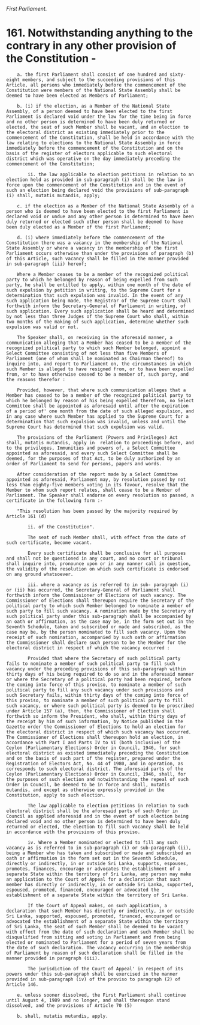 *First Parliament.*

# 161. Notwithstanding anything to the contrary in any other provision of the Constitution -

        a. the first Parliament shall consist of one hundred and sixty-eight members, and subject to the succeeding provisions of this Article, all persons who immediately before the commencement of the Constitution were members of the National State Assembly shall be deemed to have been elected as Members of Parliament;

        b. (i) if the election, as a Member of the National State Assembly, of a person deemed to have been elected to the first Parliament is declared void under the law for the time being in force and no other person is determined to have been duly returned or elected, the seat of such Member shall be vacant, and an election to the electoral district as existing immediately prior to the commencement of the Constitution, shall be held in accordance with the law relating to elections to the National State Assembly in force immediately before the commencement of the Constitution and on the basis of the register of electors applicable to such electoral district which was operative on the day immediately preceding the commencement of the Constitution;

            ii. the law applicable to election petitions in relation to an election held as provided in sub-paragraph (i) shall be the law in force upon the commencement of the Constitution and in the event of such an election being declared void the provisions of sub-paragraph (i) shall, mutatis mutandis, apply;

        c. if the election as a Member of the National State Assembly of a person who is deemed to have been elected to the first Parliament is declared void or undue and any other person is determined to have been duly returned or elected such other person shall be deemed to have been duly elected as a Member of the first Parliament;

        d. (i) where immediately before the commencement of the Constitution there was a vacancy in the membership of the National State Assembly or where a vacancy in the membership of the first Parliament occurs otherwise than under the provisions of paragraph (b) of this Article, such vacancy shall be filled in the manner provided in sub-paragraph (iii) hereof;

        Where a Member ceases to be a member of the recognized political party to which he belonged by reason of being expelled from such party, he shall be entitled to apply, within one month of the date of such expulsion by petition in writing, to the Supreme Court for a determination that such expulsion was invalid. In the event of any such application being made, the Registrar of the Supreme Court shall forthwith inform the Secretary-General of Parliament in writing, of such application. Every such application shall be heard and determined by not less than three Judges of the Supreme Court who shall, within two months of the making of such application, determine whether such expulsion was valid or not.

        The Speaker shall, on receiving in the aforesaid manner, a communication alleging that a Member has ceased to be a member of the recognized political party to which such Member belonged, appoint a Select Committee consisting of not less than five Members of Parliament (one of whom shall be nominated as Chairman thereof) to inquire into, and report to Parliament on, the circumstances in which such Member is alleged to have resigned from, or to have been expelled from, or to have otherwise ceased to be a member of, such party, and the reasons therefor :

        Provided, however, that where such communication alleges that a Member has ceased to be a member of the recognized political party to which he belonged by reason of his being expelled therefrom, no Select Committee shall be appointed as aforesaid until after the expiration of a period of' one month from the date of such alleged expulsion, and in any case where such Member has applied to the Supreme Court for a determination that such expulsion was invalid, unless and until the Supreme Court has determined that such expulsion was valid.

        The provisions of the Parliament (Powers and Privileges) Act shall, mutatis mutandis, apply in  relation to proceedings before, and to the privileges, Immunities and powers of, a Select Committee appointed as aforesaid, and every such Select Committee shall be deemed, for the purposes of that Act, to be duly authorized by an order of Parliament to send for persons, papers and words.

        After consideration of the report made by a Select Committee appointed as aforesaid, Parliament may, by resolution passed by not less than eighty-five members voting in its favour, resolve that the Member to whom such report relates, shall cease to be a Member of Parliament. The Speaker shall endorse on every resolution so passed, a certificate in the following form :-

        "This resolution has been passed by the majority required by Article 161 (d)

            ii. of the Constitution".

            The seat of such Member shall, with effect from the date of such certificate, become vacant.

            Every such certificate shall be conclusive for all purposes and shall not be questioned in any court, and no court or tribunal shall inquire into, pronounce upon or in any manner call in question, the validity of the resolution on which such certificate is endorsed on any ground whatsoever.

            iii. where a vacancy as is referred to in sub- paragraph (i) or (ii) has occurred, the Secretary-General of Parliament shall forthwith inform the Commissioner of Elections of such vacancy. The Commissioner of Elections shall thereupon require the Secretary of the political party to which such Member belonged to nominate a member of such party to fill such vacancy. A nomination made by the Secretary of such political party under this sub-paragraph shall be accompanied by an oath or affirmation, as the case may be, in the form set out in the Seventh Schedule, taken and subscribed or made and subscribed, as the case may be, by the person nominated to fill such vacancy. Upon the receipt of such nomination, accompanied by such oath or affirmation the Commissioner shall declare such person to be the Member for the electoral district in respect of which the vacancy occurred :

            Provided that where the Secretary of such political party fails to nominate a member of such political party to fill such vacancy under the preceding provisions of this sub-paragraph within thirty days of his being required to do so and in the aforesaid manner or where the Secretary of a political party had been required, before the coming into force of this proviso, to nominate a member of such political party to fill any such vacancy under such provisions and such Secretary fails, within thirty days of the coming into force of this proviso, to nominate a member of such political party to fill such vacancy, or where such political party is deemed to be proscribed under Article 157 (a), then, the Commissioner of Election shall forthwith so inform the President, who shall, within thirty days of the receipt by him of such information, by Notice published in the Gazette order the Commissioner of Elections to hold an election for the electoral district in respect of which such vacancy has occurred. The Commissioner of Elections shall thereupon hold an election, in accordance with Part I and Parts IV to VI (both inclusive) of the Ceylon (Parliamentary Elections) Order in Council, 1946, for such electoral district as existed immediately preceding the Constitution and on the basis of such part of the register, prepared under the Registration of Electors Act, No. 44 of 1980, and in operation, as corresponds to such electoral district. The aforesaid parts of the Ceylon (Parliamentary Elections) Order in Council, 1946, shall, for the purposes of such election and notwithstanding the repeal of such Order in Council, be deemed to be in force and shall, mutatis mutandis, and except as otherwise expressly provided in the Constitution, apply to such election.

            The law applicable to election petitions in relation to such electoral district shall be the aforesaid parts of such Order in Council as applied aforesaid and in the event of such election being declared void and no other person is determined to have been duly returned or elected, the election to fill such vacancy shall be held in accordance with the provisions of this proviso.

            iv. Where a Member nominated or elected to fill any such vacancy as is referred to in sub-paragraph (i) or sub-paragraph (ii), being a Member who has taken and subscribed or made and subscribed an oath or affirmation in the form set out in the Seventh Schedule, directly or indirectly, in or outside Sri Lanka, supports, espouses, promotes, finances, encourage or advocates the establishment of a separate State within the territory of Sri Lanka, any person may make an application to the Court of Appeal for a declaration that such member has directly or indirectly, in or outside Sri Lanka, supported, espoused, promoted, financed, encouraged or advocated the establishment of a separate State within the territory of Sri Lanka.

            If the Court of Appeal makes, on such application, a declaration that such Member has directly or indirectly, in or outside Sri Lanka, supported, espoused, promoted, financed, encouraged or advocated the establishment of a separate State within the territory of Sri Lanka, the seat of such Member shall be deemed to be vacant with effect from the date of such declaration and such Member shall be disqualified from sitting and voting in Parliament and from being elected or nominated to Parliament for a period of seven years from the date of such declaration. The vacancy occurring in the membership of Parliament by reason of such declaration shall be filled in the manner provided in paragraph (iii).

            The jurisdiction of the Court of Appeal' in respect of its powers under this sub-paragraph shall be exercised in the manner provided in sub-paragraph (iv) of the proviso to paragraph (2) of Article 146.

        e. unless sooner dissolved, the First Parliament shall continue until August 4, 1989 and no longer, and shall thereupon stand dissolved, and the provisions of Article 70 (5)

        b. shall, mutatis mutandis, apply.